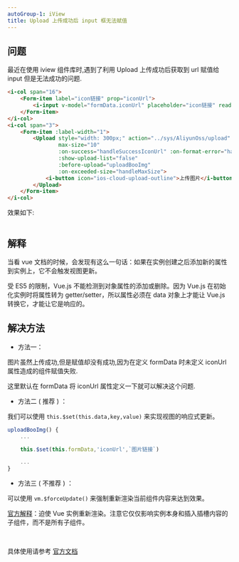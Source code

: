 ```yaml
---
autoGroup-1: iView
title: Upload 上传成功后 input 框无法赋值
---
```


## 问题

最近在使用 iview 组件库时,遇到了利用 Upload 上传成功后获取到 url 赋值给 input 但是无法成功的问题.

```html
<i-col span="16">
	<Form-item label="icon链接" prop="iconUrl">
		<i-input v-model="formData.iconUrl" placeholder="icon链接" readonly/>
	</Form-item>
</i-col>
<i-col span="3">
	<Form-item :label-width="1">
		<Upload style="width: 300px;" action="../sys/AliyunOss/upload" :format="['jpg','jpeg','png']"
				max-size="10"
				:on-success="handleSuccessIconUrl" :on-format-error="handleFormatError"
				:show-upload-list="false"
				:before-upload="uploadBooImg"
				:on-exceeded-size="handleMaxSize">
			<i-button icon="ios-cloud-upload-outline">上传图片</i-button>
		</Upload>
	</Form-item>
</i-col>
```

效果如下:

<img class="zoom" :src="$withBase('/vue/iview-upload-value/iview-upload-value.png')">

## 解释

当看 vue 文档的时候，会发现有这么一句话：如果在实例创建之后添加新的属性到实例上，它不会触发视图更新。

受 ES5 的限制，Vue.js 不能检测到对象属性的添加或删除。因为 Vue.js 在初始化实例时将属性转为 getter/setter，所以属性必须在 data 对象上才能让 Vue.js 转换它，才能让它是响应的。

## 解决方法

- 方法一：

图片虽然上传成功,但是赋值却没有成功,因为在定义 formData 时未定义 iconUrl 属性造成的组件赋值失败.

这里默认在 formData 将 iconUrl 属性定义一下就可以解决这个问题.

- 方法二 ( 推荐 ) ：

我们可以使用 `this.$set(this.data,key,value)` 来实现视图的响应式更新。

```js
uploadBooImg() {
	...

	this.$set(this.formData,'iconUrl',`图片链接`)

	...
}
```

- 方法三 ( 不推荐 ) ：

可以使用 `vm.$forceUpdate()` 来强制重新渲染当前组件内容来达到效果。

[官方解释](https://cn.vuejs.org/v2/api/#vm-forceUpdate)：迫使 Vue 实例重新渲染。注意它仅仅影响实例本身和插入插槽内容的子组件，而不是所有子组件。

<br />

具体使用请参考 [官方文档](https://cn.vuejs.org/v2/api/#Vue-set)